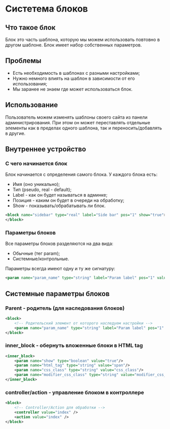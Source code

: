 # Систетема блоков

## Что такое блок

Блок это часть шаблона, которую мы можем использовать повтовно в другом шаблоне. 
Блок имеет набор собственных параметров.

## Проблемы

* Есть необходимость в шаблонах с разными настройками;
* Нужно немного влиять на шаблон в зависимости от его использования;
* Мы заранее не знаем где может использоваться блок.

## Использование

Пользователь можем изменять шаблоны своего сайта из панели администрирования. При этом он может переставлять отдельные элементы как в пределах одного шаблона, так и переносить/добавлять в другие.

## Внутреннее устройство

### С чего начинается блок

Блок начинается с определения самого блока. У каждого блока есть:
* Имя (оно уникально);
* Тип (pseudo, real - default);
* Label - как он будет называться в админке;
* Позиция - каким он будет в очереди на обработку;
* Show - показывать/обрабатывать ли блок.

```xml
<block name="sidebar" type="real" label="Side bar" pos="1" show="true">
</block>
```

### Параметры блоков

Все параметры блоков разделяются на два вида:
* Обычные (тег param);
* Системные/контрольные.

Параметры всегда имеют одну и ту же сигнатуру:

```xml
<param name="param_name" type="string" label="Param label" pos="1" value="Param value" show="true" />
```

## Системные параметры блоков

### Parent - родитель (для наследования блоков)

```xml
<block>
    <!-- Родительский элемент от которого наследуем настройки -->
    <param name="param_name" type="string" label="Param label" pos="1" value="Param value" show="true" />
</block>
```

### inner_block - обернуть вложенные блоки в HTML tag

```xml
<inner_block>
    <param name="show" type="boolean" value="true"/>
    <param name="html_tag" type="string" value="span"/>
    <param name="css_class" type="string" value="css_class"/>
    <param name="modifier_css_class" type="string" value="modifier_css_class"/>
</inner_block>
```

### controller/action - управление блоком в контроллере

```xml
<block>
    <!-- Controller/Action для обработки -->
    <controller value="index" />
    <action value="index" />
</block>
```
